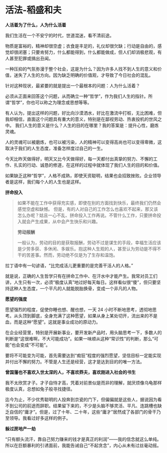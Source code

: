 # 活法-稻盛和夫

**人活着为了什么，人为什么活着**

我们生活在一个不安宁的时代，世道混迷，看不清前途。

物质是富裕的，精神却很空虚；衣食是丰足的，礼仪却很欠缺；行动是自由的，感觉却很闭塞；只要肯努力，什么都能得到，什么都能做成，但人们却消极悲观，有人甚至犯罪或搞出丑闻。

一种压抑的气氛弥漫于整个社会，这是为什么？因为许多人找不到人生的意义和价值，迷失了人生的方向。因为缺乏明确的价值观，才导致了今日社会的混乱。

针对这种现状，最紧要的就是提出一个最根本的问题：人为什么活着？

必须从正面来回答这个问题，从而确立一种“哲学”，作为我们人生的指针。所谓“哲学”，你也可以称之为理念或思想等等。

有人认为，提出这样的问题，好比向沙漠洒水，好比在激流中打桩，无比困难，但我却相信，直面这个问题具有重大的意义，特别是在鄙视劳动、热衷投机的世风之中。 我们人生的意义是什么？人生的目的在哪里？我的答案是：提升心性，磨炼灵魂。

人的灵魂可以被磨炼，也可以被污染，人的精神可以变得高尚也可以变得卑微，这取决于我们的人生态度，准备怎样度过自己的一生。

今天比昨天做得好，明天又比今天做得好，每一天都付出真挚的努力、不懈的工作、扎实的行动、诚恳的修道，在这样的过程中就体现了我们人生的目的和价值。

如果缺乏这种“哲学”，人格不成熟，即使天资聪明，结果也会招致挫败。企业领导者是这样，我们每个人的人生也是这样。

**拼命投入**

> 如果不能在工作中获得充实感，即使在别的方面找到快乐，最终我们仍然会感觉空虚和缺憾。 但是，有的人对自己的工作怎么也喜欢不起来，那又该怎么办呢？姑且一心不乱、拼命投入工作再说。不管什么工作，只要拼命投入就会产生成果，从中会产生快乐和兴趣。
>
> **劳动报酬**
>
> 一般认为，劳动的目的是获取报酬，劳动不过是谋生的手段，幸福生活应该是少劳多获、多休闲、多娱乐。抱这种人生观的人，甚至认为劳动是不得不干的苦差事。然而，劳动绝不仅是为了生存和温饱。

拉丁语中有一句谚语，“比完成活儿更重要的是完善干活人的人格。”

就是说，正确的人生哲学只有在拼命工作中、在汗水中才能产生。我常对员工们讲，人生只有一次，必须“极度认真”地过好每天每日。这样看似很“傻”，但只要坚持这种人生态度，一个平凡的人就能脱胎换骨，变成一个非凡的人物。

**愿望的强度**

愿望强烈的程度，促使你睡也想、醒也想，一天 24 小时不断地思考，透彻地思考。从头顶到脚底，全身充满了这种愿望，如果从身上某处切开，流出来的不是血，而是这种“愿望”。这就是事业成功的原动力。

在企业经营里，特别是开展新事业，要开发新产品时，用头脑思考一下，多数人的判断是“这很难啊，不大可能成功”。如果一味顺从这种“常识性”的判断，那么“可能”也会变成“不可能”。

要将不可能变为可能，首先需要达到“痴狂”程度的强烈愿望，坚信目标一定能实现并付出不懈的努力。不管是人生还是经营，这才是达到目的的唯一方法。

**曾国藩也不喜欢入世太深的人，不喜欢莽夫，喜欢刚进入社会的书生**

我不太欣赏才子。才子自恃才高，凭着对前景似是而非的理解，就厌烦像乌龟那样极度认真，总想如兔子般寻找捷径。

迄今为止，不少优秀聪明的人投奔到京瓷的门下，但偏偏就是这些人，据说因为看不到公司的前途而辞职。结果留下来的，不少是头脑不够灵活、平凡、连跳槽也缺乏自信的“庸才”。但是，过了十年、二十年，这些“庸才”居然成了各部门的骨干乃至领导。我看过好多这样的例子。

**躲过房地产一劫**

“只有额头流汗，靠自己努力赚来的钱才是真正的利润”——我的信念就这么单纯。所以在巨额暴利的引诱面前，我能告诫自己“不起贪念”，内心从未有过丝毫动摇。

